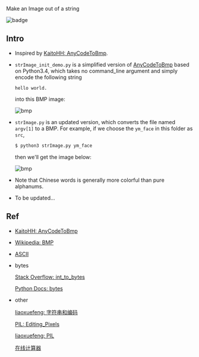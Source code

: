Make an Image out of a string

![badge](https://img.shields.io/badge/Python-3.4%2B-brightgreen.svg)

##  Intro

*   Inspired by [KaitoHH: AnyCodeToBmp](https://github.com/KaitoHH/AnyCodeToBmp).

*   `strImage_init_demo.py` is a simplified version of [AnyCodeToBmp](https://github.com/KaitoHH/AnyCodeToBmp) based on Python3.4, which takes no command_line argument and simply encode the following string

    ```
    hello world.    
    ```
    
    into this BMP image:
    
    ![bmp](https://github.com/jJayyyyyyy/cs/raw/master/just%20for%20fun/string_to_bmp/expanded_demo1.bmp)

*   `strImage.py` is an updated version, which converts the file named `argv[1]` to a BMP. For example, if we choose the `ym_face` in this folder as `src`, 

    ```bash
    $ python3 strImage.py ym_face
    ```
    
    then we'll get the image below:

    ![bmp](https://github.com/jJayyyyyyy/cs/raw/master/just%20for%20fun/string_to_bmp/expanded_demo2.bmp)

*   Note that Chinese words is generally more colorful than pure alphanums.

*   To be updated...

##  Ref

*   [KaitoHH: AnyCodeToBmp](https://github.com/KaitoHH/AnyCodeToBmp)

*   [Wikipedia: BMP](https://en.wikipedia.org/wiki/BMP_file_format)

*   [ASCII](http://www.96yx.com/tool/ASC2.htm)

*   bytes

    [Stack Overflow: int_to_bytes](http://stackoverflow.com/questions/21017698/converting-int-to-bytes-in-python-3)

    [Python Docs: bytes](https://docs.python.org/3/library/functions.html#bytes)

*   other

    [liaoxuefeng: 字符串和编码](http://www.liaoxuefeng.com/wiki/0014316089557264a6b348958f449949df42a6d3a2e542c000/001431918785710e86a1a120ce04925bae155012c7fc71e000)

    [PIL: Editing_Pixels](https://en.wikibooks.org/wiki/Python_Imaging_Library/Editing_Pixels)
    
    [liaoxuefeng: PIL](http://www.liaoxuefeng.com/wiki/0014316089557264a6b348958f449949df42a6d3a2e542c000/0014320027235877860c87af5544f25a8deeb55141d60c5000#0)

    [在线计算器](http://www.zxjsq.net/)